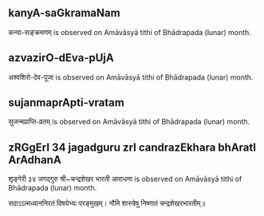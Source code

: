## kanyA-saGkramaNam

कन्या-सङ्क्रमणम् is observed on Amāvāsyā tithi of Bhādrapada (lunar) month.



## azvazirO-dEva-pUjA

अश्वशिरो-देव-पूजा is observed on Amāvāsyā tithi of Bhādrapada (lunar) month.



## sujanmaprApti-vratam

सुजन्मप्राप्ति-व्रतम् is observed on Amāvāsyā tithi of Bhādrapada (lunar) month.



## zRGgErI 34 jagadguru zrI candrazEkhara bhAratI ArAdhanA

शृङ्गेरी ३४ जगद्गुरु श्री~चन्द्रशेखर भारती आराधना is observed on Amāvāsyā tithi of Bhādrapada (lunar) month.



सदाऽऽत्मध्याननिरतं विषयेभ्यः परङ्मुखम्।
नौमि शास्त्रेषु निष्णातं चन्द्रशेखरभारतीम्॥

